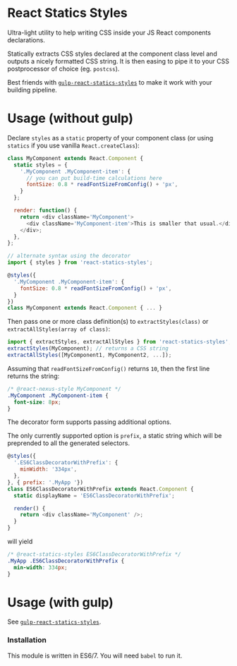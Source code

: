 React Statics Styles
====================

Ultra-light utility to help writing CSS inside your JS React components declarations.

Statically extracts CSS styles declared at the component class level and outputs a nicely formatted CSS string. It is then easing to pipe it to your CSS postprocessor of choice (eg. `postcss`).

Best friends with [`gulp-react-statics-styles`](https://github.com/elierotenberg/gulp-react-statics-styles) to make it work with your building pipeline.

Usage (without gulp)
====================

Declare `styles` as a `static` property of your component class (or using `statics` if you use vanilla `React.createClass`):
```js
class MyComponent extends React.Component {
  static styles = {
    '.MyComponent .MyComponent-item': {
      // you can put build-time calculations here
      fontSize: 0.8 * readFontSizeFromConfig() + 'px',
    }
  };

  render: function() {
    return <div className='MyComponent'>
      <div className='MyComponent-item'>This is smaller that usual.</div>
    </div>;
  },
};

// alternate syntax using the decorator
import { styles } from 'react-statics-styles';

@styles({
  '.MyComponent .MyComponent-item': {
    fontSize: 0.8 * readFontSizeFromConfig() + 'px',
  }
})
class MyComponent extends React.Component { ... }
```

Then pass one or more class definition(s) to `extractStyles(class)` or `extractAllStyles(array of class)`:
```js
import { extractStyles, extractAllStyles } from 'react-statics-styles';
extractStyles(MyComponent); // returns a CSS string
extractAllStyles([MyComponent1, MyComponent2, ...]);
```

Assuming that `readFontSizeFromConfig()` returns `10`, then the first line returns the string:

```css
/* @react-nexus-style MyComponent */
.MyComponent .MyComponent-item {
  font-size: 8px;
}
```

The decorator form supports passing additional options.

The only currently supported option is `prefix`, a static string which will be preprended to all the generated selectors.

```js
@styles({
  '.ES6ClassDecoratorWithPrefix': {
    minWidth: '334px',
  },
}, { prefix: '.MyApp '})
class ES6ClassDecoratorWithPrefix extends React.Component {
  static displayName = 'ES6ClassDecoratorWithPrefix';

  render() {
    return <div className='MyComponent' />;
  }
}
```

will yield

```css
/* @react-statics-styles ES6ClassDecoratorWithPrefix */
.MyApp .ES6ClassDecoratorWithPrefix {
  min-width: 334px;
}
```

Usage (with gulp)
=================

See [`gulp-react-statics-styles`](https://github.com/elierotenberg/gulp-react-statics-styles).


### Installation

This module is written in ES6/7. You will need `babel` to run it.
